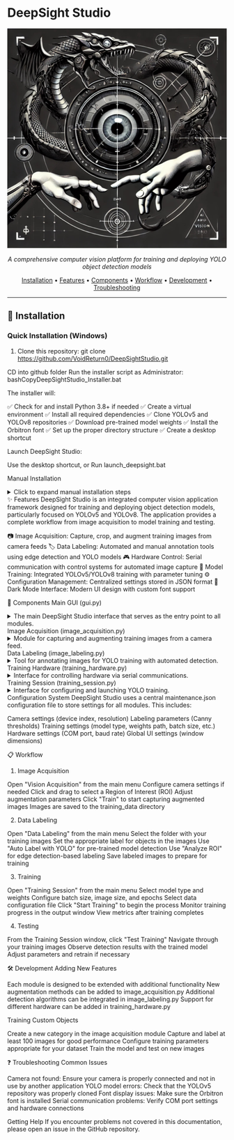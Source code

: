 # DeepSight Studio

<p align="center">
  <img src="DeepSightStudio.jpg" alt="DeepSight Studio Logo" width="600"/>
</p>

<p align="center">
  <em>A comprehensive computer vision platform for training and deploying YOLO object detection models</em>
</p>

<p align="center">
  <a href="#installation">Installation</a> •
  <a href="#features">Features</a> •
  <a href="#components">Components</a> •
  <a href="#workflow">Workflow</a> •
  <a href="#development">Development</a> •
  <a href="#troubleshooting">Troubleshooting</a>
</p>

---

## 🚀 Installation <a name="installation"></a>

### Quick Installation (Windows)

1. Clone this repository:
   git clone https://github.com/VoidReturn0/DeepSightStudio.git
   
CD into github folder
Run the installer script as Administrator:
bashCopyDeepSightStudio_Installer.bat

The installer will:

✅ Check for and install Python 3.8+ if needed
✅ Create a virtual environment
✅ Install all required dependencies
✅ Clone YOLOv5 and YOLOv8 repositories
✅ Download pre-trained model weights
✅ Install the Orbitron font
✅ Set up the proper directory structure
✅ Create a desktop shortcut


Launch DeepSight Studio:

Use the desktop shortcut, or
Run launch_deepsight.bat



Manual Installation
<details>
<summary>Click to expand manual installation steps</summary>

Ensure Python 3.8+ is installed
Create and activate a virtual environment:
bashCopypython -m venv venv
venv\Scripts\activate  # On Windows
source venv/bin/activate  # On Linux/Mac

Install dependencies:
bashCopypip install -r requirements.txt

Clone YOLOv5 repository:
bashCopygit clone https://github.com/ultralytics/yolov5.git

Download the Orbitron font from Google Fonts and install it
Create a maintenance.json file with default settings
Run the application:
bashCopypython gui.py


</details>
✨ Features <a name="features"></a>
DeepSight Studio is an integrated computer vision application framework designed for training and deploying object detection models, particularly focused on YOLOv5 and YOLOv8. The application provides a complete workflow from image acquisition to model training and testing.

📷 Image Acquisition: Capture, crop, and augment training images from camera feeds
🏷️ Data Labeling: Automated and manual annotation tools using edge detection and YOLO models
🎮 Hardware Control: Serial communication with control systems for automated image capture
🧠 Model Training: Integrated YOLOv5/YOLOv8 training with parameter tuning
⚙️ Configuration Management: Centralized settings stored in JSON format
🌙 Dark Mode Interface: Modern UI design with custom font support

🧩 Components <a name="components"></a>
Main GUI (gui.py)
<details>
<summary>The main DeepSight Studio interface that serves as the entry point to all modules.</summary>
Key Classes:

DeepSightStudio: Main application window that provides access to all modules
MaintenanceSettings: Configuration management window for all settings
VisionSettingsWindow: Camera and resolution configuration
LabelingSettingsWindow: Canny edge detection parameter configuration
HardwareSettingsWindow: Serial port and baud rate configuration
TrainingSettingsWindow: YOLO model and training parameter configuration

Key Functions:

load_custom_font(): Loads the Orbitron font at runtime on Windows
load_maintenance_config(): Loads settings from the maintenance.json file
create_widgets(): Creates the main UI elements in each window class
save_to_json(): Saves configuration updates to the maintenance.json file

</details>
Image Acquisition (image_acquisition.py)
<details>
<summary>Module for capturing and augmenting training images from a camera feed.</summary>
Key Classes:

TrainingApp: Main class for image acquisition with camera feed display

Key Functions:

random_variation(): Applies random brightness and contrast adjustments
apply_hsv_adjustment(): Modifies hue and saturation values
apply_translation(): Shifts images along x and y axes
apply_shear(): Applies shearing transformations
apply_flip(): Performs horizontal flipping with a given probability
apply_zoom_centered(): Implements centered zooming operations
apply_random_rotation(): Rotates images by a random angle
create_folder_structure(): Creates organized directories for training data
update_raw_feed(): Updates the camera feed display in real-time
training_capture_loop(): Captures and augments images in a continuous process

</details>
Data Labeling (image_labeling.py)
<details>
<summary>Tool for annotating images for YOLO training with automated detection.</summary>
Key Classes:

ImageLabelingApp: Main image labeling application with annotation tools

Key Functions:

load_yolo_model(): Loads YOLOv5 or YOLOv8 models for auto-labeling
compute_yolo_bbox(): Calculates bounding boxes from edge detection results
compute_padded_bbox(): Adds padding to bounding boxes and normalizes coordinates
update_yaml_file(): Updates data configuration for training
analyze_roi(): Performs edge detection on selected regions of interest
auto_label_folder(): Batch processes images with edge detection
auto_label_with_yolo(): Uses YOLO models for automatic image labeling
save_domino_edge_data(): Exports labeled data in YOLO format

</details>
Training Hardware (training_hardware.py)
<details>
<summary>Interface for controlling hardware via serial communications.</summary>
Key Classes:

TrainingHardwareController: Main hardware control interface

Key Functions:

on_move_positive(), on_move_negative(): Controls positive/negative axis movements
move_axis(): Sends movement commands with proper axis inversion
start_jog(), do_jog(), stop_jog(): Implements continuous motion controls
home_axes(): Sends homing commands to the hardware
test_connection(): Tests and establishes serial communication
send_gcode(): Sends G-code/M-code commands to the hardware
update_endstop_signals(): Updates the UI with current endstop states

</details>
Training Session (training_session.py)
<details>
<summary>Interface for configuring and launching YOLO training.</summary>
Key Classes:

TrainingSessionPage: Main training configuration and execution interface
TestTrainingWindow: Inference testing interface for trained models

Key Functions:

start_training(): Initiates the training process with selected parameters
update_last_metrics(): Updates the UI with metrics from the latest training run
run_autotune(): Performs hyperparameter optimization experiments
run_inference(): Executes inference on test images using trained models

</details>
Configuration System
DeepSight Studio uses a central maintenance.json configuration file to store settings for all modules. This includes:

Camera settings (device index, resolution)
Labeling parameters (Canny thresholds)
Training settings (model type, weights path, batch size, etc.)
Hardware settings (COM port, baud rate)
Global UI settings (window dimensions)

📋 Workflow <a name="workflow"></a>
1. Image Acquisition

Open "Vision Acquisition" from the main menu
Configure camera settings if needed
Click and drag to select a Region of Interest (ROI)
Adjust augmentation parameters
Click "Train" to start capturing augmented images
Images are saved to the training_data directory

2. Data Labeling

Open "Data Labeling" from the main menu
Select the folder with your training images
Set the appropriate label for objects in the images
Use "Auto Label with YOLO" for pre-trained model detection
Use "Analyze ROI" for edge detection-based labeling
Save labeled images to prepare for training

3. Training

Open "Training Session" from the main menu
Select model type and weights
Configure batch size, image size, and epochs
Select data configuration file
Click "Start Training" to begin the process
Monitor training progress in the output window
View metrics after training completes

4. Testing

From the Training Session window, click "Test Training"
Navigate through your training images
Observe detection results with the trained model
Adjust parameters and retrain if necessary

🛠️ Development <a name="development"></a>
Adding New Features

Each module is designed to be extended with additional functionality
New augmentation methods can be added to image_acquisition.py
Additional detection algorithms can be integrated in image_labeling.py
Support for different hardware can be added in training_hardware.py

Training Custom Objects

Create a new category in the image acquisition module
Capture and label at least 100 images for good performance
Configure training parameters appropriate for your dataset
Train the model and test on new images

❓ Troubleshooting <a name="troubleshooting"></a>
Common Issues

Camera not found: Ensure your camera is properly connected and not in use by another application
YOLO model errors: Check that the YOLOv5 repository was properly cloned
Font display issues: Make sure the Orbitron font is installed
Serial communication problems: Verify COM port settings and hardware connections

Getting Help
If you encounter problems not covered in this documentation, please open an issue in the GitHub repository.
